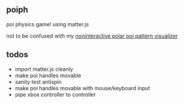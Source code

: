 poiph
-----

poi physics game! using matter.js

not to be confused with my [noninteractive polar poi pattern visualizer](http://rfong.github.io/poi)

## todos
+ import matter.js cleanly
+ make poi handles movable
+ sanity test antispin
+ make poi handles movable with mouse/keyboard input
+ pipe xbox controller to controller
